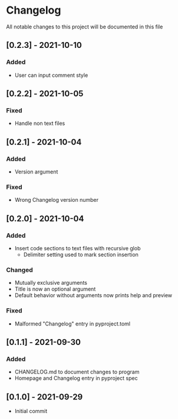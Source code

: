 # Changelog
All notable changes to this project will be documented in this file

## [0.2.3] - 2021-10-10
### Added
- User can input comment style

## [0.2.2] - 2021-10-05
### Fixed
- Handle non text files


## [0.2.1] - 2021-10-04
### Added
- Version argument

### Fixed
- Wrong Changelog version number

## [0.2.0] - 2021-10-04
### Added
- Insert code sections to text files with recursive glob
    - Delimiter setting used to mark section insertion

### Changed
- Mutually exclusive arguments
- Title is now an optional argument
- Default behavior without arguments now prints help and preview

### Fixed
- Malformed "Changelog" entry in pyproject.toml

## [0.1.1] - 2021-09-30
### Added
- CHANGELOG.md to document changes to program
- Homepage and Changelog entry in pyproject spec 

## [0.1.0] - 2021-09-29
- Initial commit